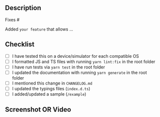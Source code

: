 <!--
Hi there and thank you for your PR!

Please fill out the following template to make the review process
as quick and smooth as possible.
-->

## Description

Fixes #<issue-number>

<!-- OR, if you're implementing a new feature: -->

Added `your feature` that allows ...

## Checklist

<!-- Check completed item: [X] -->

- [ ] I have tested this on a device/simulator for each compatible OS
- [ ] I formatted JS and TS files with running `yarn lint:fix` in the root folder
- [ ] I have run tests via `yarn test` in the root folder
- [ ] I updated the documentation with running `yarn generate` in the root folder
- [ ] I mentioned this change in `CHANGELOG.md`
- [ ] I updated the typings files (`index.d.ts`)
- [ ] I added/updated a sample (`/example`)

## Screenshot OR Video

<!-- If it's a visual PR, we appreciate a screenshot or video -->
